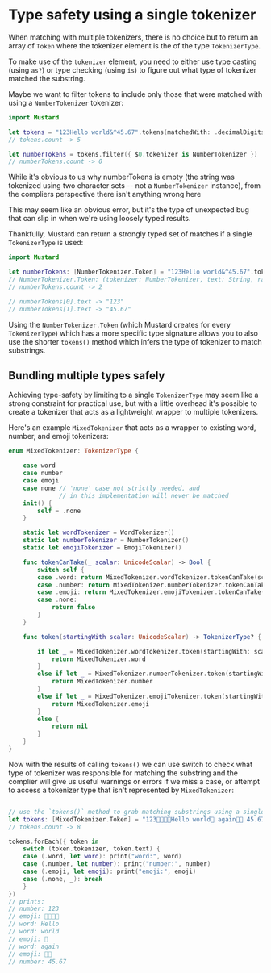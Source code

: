 # Type safety using a single tokenizer

When matching with multiple tokenizers, there is no choice but to return an array of `Token` where the tokenizer element is the of the type `TokenizerType`.

To make use of the `tokenizer` element, you need to either use type casting (using `as?`) or type checking (using `is`) to figure out what type of tokenizer matched the substring.

Maybe we want to filter tokens to include only those that were matched with using a `NumberTokenizer` tokenizer:

````Swift
import Mustard

let tokens = "123Hello world&^45.67".tokens(matchedWith: .decimalDigits, .letters)
// tokens.count -> 5

let numberTokens = tokens.filter({ $0.tokenizer is NumberTokenizer })
// numberTokens.count -> 0
````

While it's obvious to us why numberTokens is empty (the string was tokenized using two character sets -- not a `NumberTokenizer` instance), from the compliers perspective there isn't anything wrong here

This may seem like an obvious error, but it's the type of unexpected bug that can slip in when we're using loosely typed results.

Thankfully, Mustard can return a strongly typed set of matches if a single `TokenizerType` is used:

````Swift
import Mustard

let numberTokens: [NumberTokenizer.Token] = "123Hello world&^45.67".tokens()
// NumberTokenizer.Token: (tokenizer: NumberTokenizer, text: String, range: Range<String.Index>)
// numberTokens.count -> 2

// numberTokens[0].text -> "123"
// numberTokens[1].text -> "45.67"

````

Using the `NumberTokenizer.Token` (which Mustard creates for every `TokenizerType`) which has a more specific type signature allows you to also use the shorter `tokens()` method which infers the type of tokenizer to match substrings.

## Bundling multiple types safely

Achieving type-safety by limiting to a single `TokenizerType` may seem like a strong constraint for practical use, but
with a little overhead it's possible to create a tokenizer that acts as a lightweight wrapper to multiple tokenizers.

Here's an example `MixedTokenizer` that acts as a wrapper to existing word, number, and emoji tokenizers:

````Swift
enum MixedTokenizer: TokenizerType {

    case word
    case number
    case emoji
    case none // 'none' case not strictly needed, and
              // in this implementation will never be matched
    init() {
        self = .none
    }

    static let wordTokenizer = WordTokenizer()
    static let numberTokenizer = NumberTokenizer()
    static let emojiTokenizer = EmojiTokenizer()

    func tokenCanTake(_ scalar: UnicodeScalar) -> Bool {
        switch self {
        case .word: return MixedTokenizer.wordTokenizer.tokenCanTake(scalar)
        case .number: return MixedTokenizer.numberTokenizer.tokenCanTake(scalar)
        case .emoji: return MixedTokenizer.emojiTokenizer.tokenCanTake(scalar)
        case .none:
            return false
        }
    }

    func token(startingWith scalar: UnicodeScalar) -> TokenizerType? {

        if let _ = MixedTokenizer.wordTokenizer.token(startingWith: scalar) {
            return MixedTokenizer.word
        }
        else if let _ = MixedTokenizer.numberTokenizer.token(startingWith: scalar) {
            return MixedTokenizer.number
        }
        else if let _ = MixedTokenizer.emojiTokenizer.token(startingWith: scalar) {
            return MixedTokenizer.emoji
        }
        else {
            return nil
        }
    }
}
````

Now with the results of calling `tokens()` we can use switch to check what type of tokenizer was responsible for
matching the substring and the complier will give us useful warnings or errors if we miss a case, or attempt to
access a tokenizer type that isn't represented by `MixedTokenizer`:

````Swift

// use the `tokens()` method to grab matching substrings using a single tokenizer
let tokens: [MixedTokenizer.Token] = "123👩‍👩‍👦‍👦Hello world👶 again👶🏿 45.67".tokens()
// tokens.count -> 8

tokens.forEach({ token in
    switch (token.tokenizer, token.text) {
    case (.word, let word): print("word:", word)
    case (.number, let number): print("number:", number)
    case (.emoji, let emoji): print("emoji:", emoji)
    case (.none, _): break
    }
})
// prints:
// number: 123
// emoji: 👩‍👩‍👦‍👦
// word: Hello
// word: world
// emoji: 👶
// word: again
// emoji: 👶🏿
// number: 45.67
````
